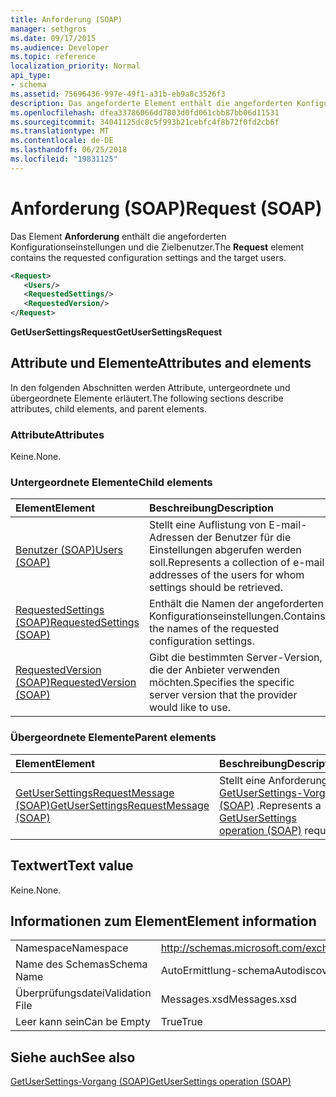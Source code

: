 ```yaml
---
title: Anforderung (SOAP)
manager: sethgros
ms.date: 09/17/2015
ms.audience: Developer
ms.topic: reference
localization_priority: Normal
api_type:
- schema
ms.assetid: 75696436-997e-49f1-a31b-eb9a8c3526f3
description: Das angeforderte Element enthält die angeforderten Konfigurationseinstellungen und die Zielbenutzer.
ms.openlocfilehash: dfea33786066dd7803d0fd061cbb87bb06d11531
ms.sourcegitcommit: 34041125dc8c5f993b21cebfc4f8b72f0fd2cb6f
ms.translationtype: MT
ms.contentlocale: de-DE
ms.lasthandoff: 06/25/2018
ms.locfileid: "19831125"
---
```

# <a name="request-soap"></a><span data-ttu-id="3aab4-103">Anforderung (SOAP)</span><span class="sxs-lookup"><span data-stu-id="3aab4-103">Request (SOAP)</span></span>

<span data-ttu-id="3aab4-104">Das Element **Anforderung** enthält die angeforderten Konfigurationseinstellungen und die Zielbenutzer.</span><span class="sxs-lookup"><span data-stu-id="3aab4-104">The **Request** element contains the requested configuration settings and the target users.</span></span> 
  
```XML
<Request>
   <Users/>
   <RequestedSettings/>
   <RequestedVersion/>
</Request>
```

 <span data-ttu-id="3aab4-105">**GetUserSettingsRequest**</span><span class="sxs-lookup"><span data-stu-id="3aab4-105">**GetUserSettingsRequest**</span></span>
## <a name="attributes-and-elements"></a><span data-ttu-id="3aab4-106">Attribute und Elemente</span><span class="sxs-lookup"><span data-stu-id="3aab4-106">Attributes and elements</span></span>

<span data-ttu-id="3aab4-107">In den folgenden Abschnitten werden Attribute, untergeordnete und übergeordnete Elemente erläutert.</span><span class="sxs-lookup"><span data-stu-id="3aab4-107">The following sections describe attributes, child elements, and parent elements.</span></span>
  
### <a name="attributes"></a><span data-ttu-id="3aab4-108">Attribute</span><span class="sxs-lookup"><span data-stu-id="3aab4-108">Attributes</span></span>

<span data-ttu-id="3aab4-109">Keine.</span><span class="sxs-lookup"><span data-stu-id="3aab4-109">None.</span></span>
  
### <a name="child-elements"></a><span data-ttu-id="3aab4-110">Untergeordnete Elemente</span><span class="sxs-lookup"><span data-stu-id="3aab4-110">Child elements</span></span>

|<span data-ttu-id="3aab4-111">**Element**</span><span class="sxs-lookup"><span data-stu-id="3aab4-111">**Element**</span></span>|<span data-ttu-id="3aab4-112">**Beschreibung**</span><span class="sxs-lookup"><span data-stu-id="3aab4-112">**Description**</span></span>|
|:-----|:-----|
|[<span data-ttu-id="3aab4-113">Benutzer (SOAP)</span><span class="sxs-lookup"><span data-stu-id="3aab4-113">Users (SOAP)</span></span>](users-soap.md) <br/> |<span data-ttu-id="3aab4-114">Stellt eine Auflistung von E-mail-Adressen der Benutzer für die Einstellungen abgerufen werden soll.</span><span class="sxs-lookup"><span data-stu-id="3aab4-114">Represents a collection of e-mail addresses of the users for whom settings should be retrieved.</span></span>  <br/> |
|[<span data-ttu-id="3aab4-115">RequestedSettings (SOAP)</span><span class="sxs-lookup"><span data-stu-id="3aab4-115">RequestedSettings (SOAP)</span></span>](requestedsettings-soap.md) <br/> |<span data-ttu-id="3aab4-116">Enthält die Namen der angeforderten Konfigurationseinstellungen.</span><span class="sxs-lookup"><span data-stu-id="3aab4-116">Contains the names of the requested configuration settings.</span></span>  <br/> |
|[<span data-ttu-id="3aab4-117">RequestedVersion (SOAP)</span><span class="sxs-lookup"><span data-stu-id="3aab4-117">RequestedVersion (SOAP)</span></span>](requestedversion-soap.md) <br/> |<span data-ttu-id="3aab4-118">Gibt die bestimmten Server-Version, die der Anbieter verwenden möchten.</span><span class="sxs-lookup"><span data-stu-id="3aab4-118">Specifies the specific server version that the provider would like to use.</span></span>  <br/> |
   
### <a name="parent-elements"></a><span data-ttu-id="3aab4-119">Übergeordnete Elemente</span><span class="sxs-lookup"><span data-stu-id="3aab4-119">Parent elements</span></span>

|<span data-ttu-id="3aab4-120">**Element**</span><span class="sxs-lookup"><span data-stu-id="3aab4-120">**Element**</span></span>|<span data-ttu-id="3aab4-121">**Beschreibung**</span><span class="sxs-lookup"><span data-stu-id="3aab4-121">**Description**</span></span>|
|:-----|:-----|
|[<span data-ttu-id="3aab4-122">GetUserSettingsRequestMessage (SOAP)</span><span class="sxs-lookup"><span data-stu-id="3aab4-122">GetUserSettingsRequestMessage (SOAP)</span></span>](getusersettingsrequestmessage-soap.md) <br/> |<span data-ttu-id="3aab4-123">Stellt eine Anforderung [GetUserSettings-Vorgang (SOAP)](getusersettings-operation-soap.md) .</span><span class="sxs-lookup"><span data-stu-id="3aab4-123">Represents a [GetUserSettings operation (SOAP)](getusersettings-operation-soap.md) request.</span></span>  <br/> |
   
## <a name="text-value"></a><span data-ttu-id="3aab4-124">Textwert</span><span class="sxs-lookup"><span data-stu-id="3aab4-124">Text value</span></span>

<span data-ttu-id="3aab4-125">Keine.</span><span class="sxs-lookup"><span data-stu-id="3aab4-125">None.</span></span>
  
## <a name="element-information"></a><span data-ttu-id="3aab4-126">Informationen zum Element</span><span class="sxs-lookup"><span data-stu-id="3aab4-126">Element information</span></span>

|||
|:-----|:-----|
|<span data-ttu-id="3aab4-127">Namespace</span><span class="sxs-lookup"><span data-stu-id="3aab4-127">Namespace</span></span>  <br/> |http://schemas.microsoft.com/exchange/2010/Autodiscover  <br/> |
|<span data-ttu-id="3aab4-128">Name des Schemas</span><span class="sxs-lookup"><span data-stu-id="3aab4-128">Schema Name</span></span>  <br/> |<span data-ttu-id="3aab4-129">AutoErmittlung-schema</span><span class="sxs-lookup"><span data-stu-id="3aab4-129">Autodiscover schema</span></span>  <br/> |
|<span data-ttu-id="3aab4-130">Überprüfungsdatei</span><span class="sxs-lookup"><span data-stu-id="3aab4-130">Validation File</span></span>  <br/> |<span data-ttu-id="3aab4-131">Messages.xsd</span><span class="sxs-lookup"><span data-stu-id="3aab4-131">Messages.xsd</span></span>  <br/> |
|<span data-ttu-id="3aab4-132">Leer kann sein</span><span class="sxs-lookup"><span data-stu-id="3aab4-132">Can be Empty</span></span>  <br/> |<span data-ttu-id="3aab4-133">True</span><span class="sxs-lookup"><span data-stu-id="3aab4-133">True</span></span>  <br/> |
   
## <a name="see-also"></a><span data-ttu-id="3aab4-134">Siehe auch</span><span class="sxs-lookup"><span data-stu-id="3aab4-134">See also</span></span>



[<span data-ttu-id="3aab4-135">GetUserSettings-Vorgang (SOAP)</span><span class="sxs-lookup"><span data-stu-id="3aab4-135">GetUserSettings operation (SOAP)</span></span>](getusersettings-operation-soap.md)

